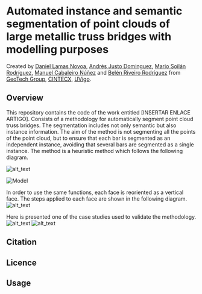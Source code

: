 # Automated instance and semantic segmentation of point clouds of large metallic truss bridges with modelling purposes

Created by [Daniel Lamas Novoa](https://orcid.org/0000-0001-7275-183X), [Andrés Justo Dominguez](https://orcid.org/0000-0003-2072-4076), [Mario Soilán Rodríguez](https://orcid.org/0000-0001-6545-2225), [Manuel Cabaleiro Núñez](https://orcid.org/0000-0002-6948-1389) and [Belén Riveiro Rodríguez](https://orcid.org/0000-0002-1497-4370) from [GeoTech Group](https://geotech.webs.uvigo.es/en/), [CINTECX](http://cintecx.uvigo.es/gl/), [UVigo](https://www.uvigo.gal/).

## Overview
This repository contains the code of the work entitled [INSERTAR ENLACE ARTIGO].
Consists of a methodology for automatically segment point cloud truss bridges. The segmentation includes not only semantic but also instance information. The aim of the method is not segmenting all the points of the point cloud, but to ensure that each bar is segmented as an independent instance, avoiding that several bars are segmented as a single instance.
The method is a heuristic method which follows the following diagram.

![alt_text](https://github.com/GeoTechUVigo/truss_bridge_pointcloud_segmentation/tree/main/Images/main_diagram_2.png)


![Model](https://github.com/GeoTechUVigo/truss_bridge_pointcloud_segmentation/tree/main/Images/main_diagram_2.png)

In order to use the same functions, each face is reoriented as a vertical face. The steps applied to each face are shown in the following diagram.
![alt_text](https://github.com/GeoTechUVigo/truss_bridge_pointcloud_segmentation/tree/main/Images/analysing_faces.png)

Here is presented one of the case studies used to validate the methodology.
![alt_text](https://github.com/GeoTechUVigo/truss_bridge_pointcloud_segmentation/tree/main/Images/bridge_pc.png)
![alt_text](https://github.com/GeoTechUVigo/truss_bridge_pointcloud_segmentation/tree/main/Images/bridge_segmented.png)


## Citation


## Licence


## Usage


